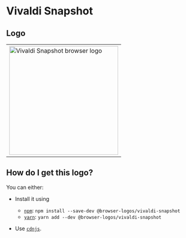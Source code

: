 # Vivaldi Snapshot

## Logo

<table>
    <tr height=300>
        <td>
            <a href="https://github.com/alrra/browser-logos/tree/3bb40f69b0cce0795655e43d42f802b8f9393cc0/src/vivaldi-snapshot">
                <img width=290 src="https://raw.githubusercontent.com/alrra/browser-logos/3bb40f69b0cce0795655e43d42f802b8f9393cc0/src/vivaldi-snapshot/vivaldi-snapshot_512x512.png" alt="Vivaldi Snapshot browser logo">
            </a>
        </td>
    </tr>
</table>

## How do I get this logo?

You can either:

* Install it using

  * [`npm`][npm]: `npm install --save-dev @browser-logos/vivaldi-snapshot`
  * [`yarn`][yarn]: `yarn add --dev @browser-logos/vivaldi-snapshot`

* Use [`cdnjs`][cdnjs].

<!-- Link labels: -->

[cdnjs]: https://cdnjs.com/libraries/browser-logos
[npm]: https://www.npmjs.com/
[yarn]: https://yarnpkg.com/
